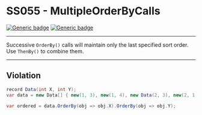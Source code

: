 # SS055 - MultipleOrderByCalls

[![Generic badge](https://img.shields.io/badge/Severity-Warning-yellow.svg)](https://shields.io/) [![Generic badge](https://img.shields.io/badge/CodeFix-Yes-green.svg)](https://shields.io/)

---

Successive `OrderBy()` calls will maintain only the last specified sort order. Use `ThenBy()` to combine them.

---

## Violation
```cs
record Data(int X, int Y);
var data = new Data[] { new(1, 3), new(1, 4), new Data(2, 3), new(2, 1), new(1, 1)  };

var ordered = data.OrderBy(obj => obj.X).OrderBy(obj => obj.Y);
```